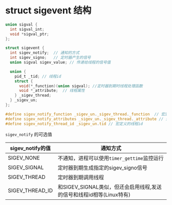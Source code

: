 struct sigevent 结构
===

```c
union sigval {
  int sigval_int;
  void *sigval_ptr;
};

struct sigevent {
  int sigev_notify;  // 通知的方式
  int sigev_signo;   // 定时器产生的信号
  union sigval sigev_value; // 传递给线程的信号值

  union {
    pid_t _tid; // 线程id
    struct {
      void(*_function)(union sigval); //定时器到期时线程处理函数
      void *_attribute;  // 线程属性
    } _sigev_thread;
  } _sigev_un;
};

#define sigev_notify_function _sigev_un._sigev_thread._function  // 宏定义的线程函数
#define sigev_notify_attributes _sigev_un._sigev_thread._attribute // 宏定义的线程属性
#define sigev_notify_thread_id _sigev_un.tid // 宏定义的线程id
```
`sigev_notify` 的可选值

sigev_notify的值 | 通知方式
---|---
SIGEV_NONE | 不通知，进程可以使用`timer_gettime`监控运行
SIGEV_SIGNAL | 定时器到期生成指定的sigev_signo信号
SIGEV_THREAD | 定时器到期调用线程
SIGEV_THREAD_ID | 和SIGEV_SIGNAL类似，但还会启用线程,发送的信号和线程id相等(Linux特有)
